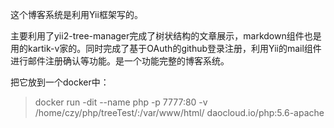 这个博客系统是利用Yii框架写的。

主要利用了yii2-tree-manager完成了树状结构的文章展示，markdown组件也是用的kartik-v家的。同时完成了基于OAuth的github登录注册，利用Yii的mail组件进行邮件注册确认等功能。是一个功能完整的博客系统。


把它放到一个docker中：
> docker run -dit --name php -p 7777:80 -v /home/czy/php/treeTest/:/var/www/html/  daocloud.io/php:5.6-apache